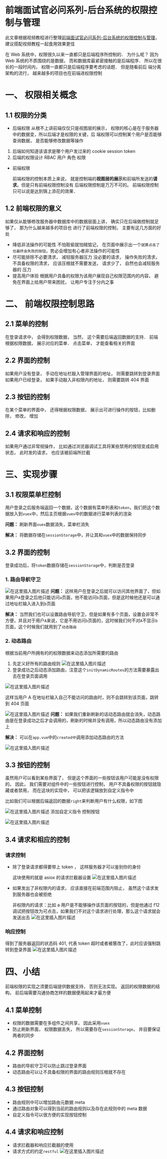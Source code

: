 # 前端面试官必问系列-后台系统的权限控制与管理

此文章根据视频教程进行整理[前端面试官必问系列-后台系统的权限控制与管理](https://www.bilibili.com/video/BV15Q4y1K79c)，建议搭配视频教程一起食用效果更佳

在 Web 系统中，权限很久以来一直都只是后端程序所控制的． 为什么呢？ 因为 Web 系统的不质围绕的是数据， 而和数据库最紧密接触的是后端程序． 所以在很长的一段时间内， 权限一直都只是后端程序要考虑的话题． 但是随看前后
端分离架构的流行， 越来越多的项目也在前端进权限控制

# 一、 权限相关概念

## 1.1 权限的分类

- 后端权限
  从根不上讲前端仅仅只是视图层的展示， 权限的核心是在于服务器中的数据变，所以后端才是权限的关键，后
  端权限可以控制某个用户是否能够查询数据， 是否能够修改数据等操作

1. 后端如何知道该请求是哪个用户发过来的
   cookie
   session
   token
2. 后端的权限设计 RBAC
   用户
   角色
   权限

- 前端权限

  前端权限的控制本质上来说， 就是控制端的**视图层的展示**和前端所发送的**请求**。但是只有前端权限控制没有
  后端权限控制是万万不可的。 前端权限控制只可以说是达到锦上添花的效果．

## 1.2 前端权限的意义

如果仅从能够修改服务器中数据库中的数据层面上讲， 确实只在后端做控制就足够了， 那为什么越来越多的项目也
进行了前端权限的控制， 主要有这几方面的好处

- 降低非法操作的可能性
  不怕赃偷就怕贼惦记， 在页面中展示出一个`就算点击了也最终会失败的按钮`，势必会增加有心者非法操作的可能性
- 尽可能排除不必要清求， 减轻服务器压力
  没必要的请求， 操作失败的清求， 不具备权限的清求， 应该压根就不需要发送， 请求少了， 自然也会减轻服务器的
  压力
- 提高用户体验
  根据用户具备的权限为该用户展现自己权限范围内的内容， 避免在界面上给用户带来困扰， 让用户专注于分内之事

# 二、 前端权限控制思路

## 2.1 菜单的控制

在登录请求中， 会得到权限数据， 当然， 这个需要后端返回数据的支持． 前端根据权限数据， 展示对应的菜单． 点击菜单， 才能查看相关的界面

## 2.2 界面的控制

如果用户没有登录， 手动在地址栏敲入管理界面的地址， 则需要跳转到登录界面
如果用户已经登录， 如果手动敲入非权限内的地址， 则需要跳转 404 界面

## 2.3 按钮的控制

在某个菜单的界面中， 还得根据权限数据， 展示出可进行操作的按钮，比如删除， 修改， 增加

## 2.4 请求和响应的控制

如果用户通过非常规操作， 比如通过浏览器调试工具将某些禁用的按钮变成启用状态， 此时发的请求， 也应该被前端所拦截

# 三、实现步骤

## 3.1 权限菜单栏控制

用户登录之后服务端返回一个数据，这个数据有菜单列表和`token`，我们把这个数据放入到`vuex`中，然后主页根据`vuex`中的数据进行菜单列表的渲染

**问题：** 刷新界面`vuex`数据消失，菜单栏消失

**解决：** 将数据存储在`sessionStorage`中，并让其和`vuex`中的数据保持同步

## 3.2 界面的控制

登录成功后，将`token`数据存储在`sessionStorage`中，判断是否登录

### 1. 路由导航守卫

![在这里插入图片描述](https://img-blog.csdnimg.cn/20200905194506126.png?x-oss-process=image/watermark,type_ZmFuZ3poZW5naGVpdGk,shadow_10,text_aHR0cHM6Ly9ibG9nLmNzZG4ubmV0L3dlaXhpbl80NDE1Nzk2NA==,size_16,color_FFFFFF,t_70#pic_center)
**问题：** 这样用户在登录之后就可以访问其他界面了，但如果用户`A`登录之后他只能访问`a`页面，他不能访问`b`页面，但是这时候他还是可以通过地址栏输入进入到`b`页面

**解决：** 当然我们也可以设置路由导航守卫，但是如果有多个页面，设置会非常不方便，并且对于用户`A`来说，它是不用访问`b`页面的，这时候我们何不对`A`不显示`b`页面，这个时候我们就用到了`动态路由`

### 2. 动态路由

根据当前用户所拥有的的权限数据来动态添加所需要的路由

1. 先定义好所有的路由规则
   ![在这里插入图片描述](https://img-blog.csdnimg.cn/20200905195627232.png?x-oss-process=image/watermark,type_ZmFuZ3poZW5naGVpdGk,shadow_10,text_aHR0cHM6Ly9ibG9nLmNzZG4ubmV0L3dlaXhpbl80NDE1Nzk2NA==,size_16,color_FFFFFF,t_70#pic_center)
2. 登录成功之后动态添加路由，注意这个`initDynamicRoutes`的方法需要暴露出去在登录页面调用

![在这里插入图片描述](https://img-blog.csdnimg.cn/20200905225604709.png?x-oss-process=image/watermark,type_ZmFuZ3poZW5naGVpdGk,shadow_10,text_aHR0cHM6Ly9ibG9nLmNzZG4ubmV0L3dlaXhpbl80NDE1Nzk2NA==,size_16,color_FFFFFF,t_70#pic_center)

这样当用户 A 在地址栏输入自己不能访问的路由时，则不会跳转到该页面，跳转到 404 页面

![在这里插入图片描述](https://img-blog.csdnimg.cn/20200905202302190.png?x-oss-process=image/watermark,type_ZmFuZ3poZW5naGVpdGk,shadow_10,text_aHR0cHM6Ly9ibG9nLmNzZG4ubmV0L3dlaXhpbl80NDE1Nzk2NA==,size_16,color_FFFFFF,t_70#pic_center)
**问题：** 如果我们重新刷新的话动态路由就会消失，动态路由是在登录成功之后才会调用的，刷新的时候并没有调用，所以动态路由没有添加上

**解决：** 可以在`app.vue`中的`created中`调用添加动态路由的方法

![在这里插入图片描述](https://img-blog.csdnimg.cn/20200905204402834.png?x-oss-process=image/watermark,type_ZmFuZ3poZW5naGVpdGk,shadow_10,text_aHR0cHM6Ly9ibG9nLmNzZG4ubmV0L3dlaXhpbl80NDE1Nzk2NA==,size_16,color_FFFFFF,t_70#pic_center)

## 3.3 按钮的控制

虽然用户可以看到某些界面了， 但是这个界面的一些按钮该用户可能是没有权限的。 因此， 我们需要对组件中的一些按钮进行控制， 用户不具备权限的按钮就隐藏或者禁用， 而在这块的实现中， 可以把该逻辑放到自定义指令中

比如我们可以根据后端返回的数据`right`来判断用户有什么权限，如下图

![在这里插入图片描述](https://img-blog.csdnimg.cn/20200905220354426.png?x-oss-process=image/watermark,type_ZmFuZ3poZW5naGVpdGk,shadow_10,text_aHR0cHM6Ly9ibG9nLmNzZG4ubmV0L3dlaXhpbl80NDE1Nzk2NA==,size_16,color_FFFFFF,t_70#pic_center)
添加自定义指令 控制按钮

![在这里插入图片描述](https://img-blog.csdnimg.cn/20200905221940172.png?x-oss-process=image/watermark,type_ZmFuZ3poZW5naGVpdGk,shadow_10,text_aHR0cHM6Ly9ibG9nLmNzZG4ubmV0L3dlaXhpbl80NDE1Nzk2NA==,size_16,color_FFFFFF,t_70#pic_center)

## 3.4 请求和相应的控制

### 请求控制

- 除了登录请求都得要带上 token ， 这样服务器才可以鉴别你的身份

  这块使用的就是 asiox 的请求拦截器设置
  ![在这里插入图片描述](https://img-blog.csdnimg.cn/20200905223150888.png?x-oss-process=image/watermark,type_ZmFuZ3poZW5naGVpdGk,shadow_10,text_aHR0cHM6Ly9ibG9nLmNzZG4ubmV0L3dlaXhpbl80NDE1Nzk2NA==,size_16,color_FFFFFF,t_70#pic_center)

- 如果发出了非权限内的请求， 应该直接在前端范围内阻止， 虽然这个请求发到服务器也会被拒绝

  非权限内的请求：比如 a 用户是不能够操作该页面的按钮的，但是他通过 f12 调试把按钮改为可点击，如果我们不对这个请求进行处理，那么这个请求就会发送出去
  ![在这里插入图片描述](https://img-blog.csdnimg.cn/20200905224057244.png?x-oss-process=image/watermark,type_ZmFuZ3poZW5naGVpdGk,shadow_10,text_aHR0cHM6Ly9ibG9nLmNzZG4ubmV0L3dlaXhpbl80NDE1Nzk2NA==,size_16,color_FFFFFF,t_70#pic_center)

### 响应控制

得到了服务器返回的状态码 401, 代表 token 超时或者被篡改了，此时应该强制跳转到登录界面
![在这里插入图片描述](https://img-blog.csdnimg.cn/20200905224540914.png#pic_center)

# 四、小结

前端权限的实现之须要后端提供数据支持， 否则无法实现。
返回的权限数据的结构， 前后端需要沟通协商怎样的数据便用起来才最方便

## 4.1 菜单控制

- 权限的数据需要在多组件之间共享， 因此采用`vuex`
- 防止刷新界面， 权限数据丢失， 所以需要存在`sessionStorage`， 并目要保证两者的同步

## 4.2 界面控制

- 路由的导航守卫可以防止跳过登录界面
- 动态路由可以让不具备权限的界面的路由规则压根就不存在

## 4.3 按钮控制

- 路由规则中可以增加路由元数据 meta
- 通过路由对象可以得到当前的路由规则以及存在此规则中的 meta 数据
- 自定义指令可以很方便的实现按钮控制

## 4.4 请求和响应控制

- 请求拦截器和响应拦截器的使用
- 请求方式的约定`restful`
  ![在这里插入图片描述](https://img-blog.csdnimg.cn/20200905225044727.png#pic_center)

